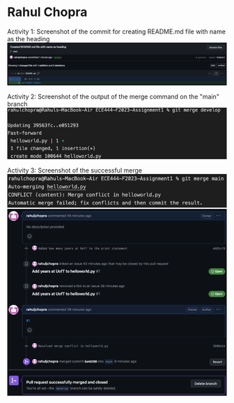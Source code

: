 # Rahul Chopra

Activity 1: Screenshot of the commit for creating README.md file with name as the heading
![Activity 1 Screenshot](Screenshots/Activity_1.png)

Activity 2: Screenshot of the output of the merge command on the "main" branch
![Activity 2 Screenshot](Screenshots/Activity_2.png)

Activity 3: Screenshot of the successful merge
![Activity 3 Screenshot](Screenshots/Activity_3_1.png)
![Activity 3 Screenshot](Screenshots/Activity_3_2.png)